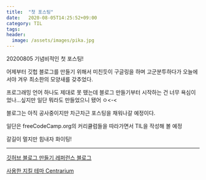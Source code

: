 ```yaml
---
title:  "첫 포스팅"
date:   2020-08-05T14:25:52+09:00
category: TIL
tags: 
header:
  image: /assets/images/pika.jpg
---
```


20200805 기념비적인 첫 포스팅!


어제부터 깃헙 블로그를 만들기 위해서 미친듯이 구글링을 하며 고군분투하다가 오늘에서야 겨우 최소한의 모양새를 갖추었다.

프로그래밍 언어 하나도 제대로 못 뗐는데 블로그 만들기부터 시작하는 건 너무 욕심이었나...싶지만 일단 뭐라도 만들었으니 됐어 ㅇ<-<

블로그는 아직 공사중이지만 차근차근 포스팅을 채워나갈 예정이다.

일단은 freeCodeCamp.org의 커리큘럼들을 따라가면서 TIL을 작성해 볼 예정

갈길이 멀지만 힘내자 화이팅!

<hr>

[깃허브 블로그 만들기 레퍼런스 블로그](https://theorydb.github.io/envops/2019/05/03/envops-blog-github-pages-jekyll/#github-%ED%9A%8C%EC%9B%90%EA%B0%80%EC%9E%85-%EB%B0%8F-fork)

[사용한 지킬 테마 Centrarium](https://github.com/bencentra/centrarium)